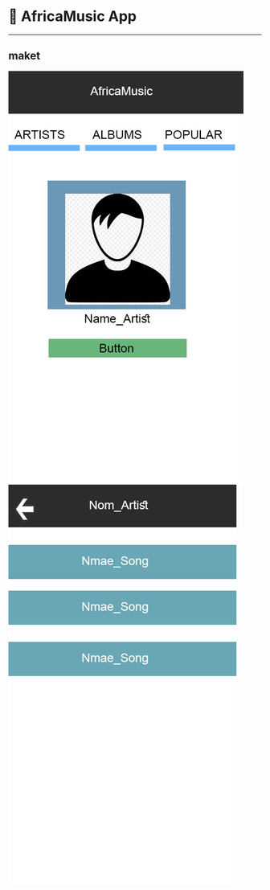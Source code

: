 # :rocket: AfricaMusic App

-----------------------------

## maket

![Front](img/front.jpg)
![Back](img/back.jpg)
